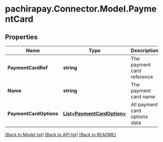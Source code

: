 
# pachirapay.Connector.Model.PaymentCard

## Properties

Name | Type | Description | Notes
------------ | ------------- | ------------- | -------------
**PaymentCardRef** | **string** | The payment card reference | [optional] 
**Name** | **string** | The payment card name | [optional] 
**PaymentCardOptions** | [**List&lt;PaymentCardOption&gt;**](PaymentCardOption.md) | All payment card options data | [optional] 

[[Back to Model list]](../README.md#documentation-for-models)
[[Back to API list]](../README.md#documentation-for-api-endpoints)
[[Back to README]](../README.md)

